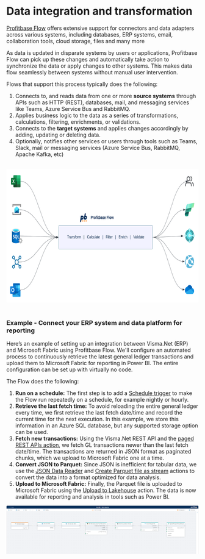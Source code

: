 # Data integration and transformation

[Profitbase Flow](../../flow/flow.md) offers extensive support for connectors and data adapters across various systems, including databases, ERP systems, email, collaboration tools, cloud storage, files and many more

As data is updated in disparate systems by users or applications, Profitbase Flow can pick up these changes and automatically take action to synchronize the data or apply changes to other systems. This makes data flow seamlessly between systems without manual user intervention.

Flows that support this process typically does the following:

1) Connects to, and reads data from one or more **source systems** through APIs such as HTTP (REST), databases, mail, and messaging services like Teams, Azure Service Bus and RabbitMQ.
2) Applies business logic to the data as a series of transformations, calculations, filtering, enrichments, or validations.
3) Connects to the **target systems** and applies changes accordingly by adding, updating or deleting data.
4) Optionally, notifies other services or users through tools such as Teams, Slack, mail or messaging services (Azure Service Bus, RabbitMQ, Apache Kafka, etc)

<br/>

<img style="height:350px" src="../../../images/cfo-platform/Flow-system-integration-pipeline.svg" alt="data integration">

<br/>
<br/>

### Example - Connect your ERP system and data platform for reporting
Here’s an example of setting up an integration between Visma.Net (ERP) and Microsoft Fabric using Profitbase Flow. We'll configure an automated process to continuously retrieve the latest general ledger transactions and upload them to Microsoft Fabric for reporting in Power BI. The entire configuration can be set up with virtually no code.

The Flow does the following:
1) **Run on a schedule:** The first step is to add a [Schedule trigger](../../flow/triggers/schedule-trigger.md) to make the Flow run repeatedly on a schedule, for example nightly or hourly. 
2) **Retrieve the last fetch time:** To avoid reloading the entire general ledger every time, we first retrieve the last fetch date/time and record the current time for the next execution. In this example, we store this information in an Azure SQL database, but any supported storage option can be used.
3) **Fetch new transactions:** Using the Visma.Net REST API and the [paged REST APIs action](../../flow/actions/visma/visma-net/paged-rest-api-request.md), we fetch GL transactions newer than the last fetch date/time. The transactions are returned in JSON format as paginated chunks, which we upload to Microsoft Fabric one at a time.
4) **Convert JSON to Parquet:** Since JSON is inefficient for tabular data, we use the [JSON Data Reader](../../flow/actions/json/get-json-datareader.md) and [Create Parquet file as stream](../../flow/actions/parquet/create-parquet-file-as-stream.md) actions to convert the data into a format optimized for data analysis.
5) **Upload to Microsoft Fabric:** Finally, the Parquet file is uploaded to Microsoft Fabric using the [Upload to Lakehouse](../../flow/actions/microsoft-fabric/upload-to-lakehouse.md) action. The data is now available for reporting and analysis in tools such as Power BI.


![img](/images/cfo-platform/example-vismanet-to-fabric-integration.png)